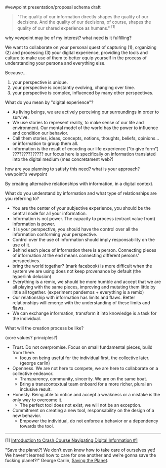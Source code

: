 #vewpoint presentation/proposal schema draft

> "The quality of our information directly shapes the quality of our decisions. And the quality of our decisions, of course, shapes the quality of our shared experience as humans." <sup>[1]</sup>



why vewpoint may be of my interest?
what need is it fulfilling?

We want to collaborate on your personal quest of capturing (1), organizing (2) and processing (3) your digital experience, providing the tools and culture to make use of them to better equip yourself in the process of understanding your persona and everything else.

Because...
1. your perspective is unique.
2. your perspective is constantly evolving, changing over time.
3. your perspective is complex, influenced by many other perspectives.

What do you mean by "digital experience"?
- As living beings, we are actively perceiving our surroundings in order to survive.
- We use stories to represent reality, to make sense of our life and environment. Our mental model of the world has the power to influence and condition our behavior. 
- Call them stories, ideas, concepts, notions, thoughts, beliefs, opinions... or information to group them all. 
- information is the result of encoding our life experience ("to give form") ?????????????? our focus here is specifically on information translated into the digital medium (mes concretament web?)

how are you planning to satisfy this need?
what is your approach?
vewpoint's vewpoint

By creating alternative relationships with information, in a digital context.

What do you understand by information and what type of relationships are you referring to?

- You are the center of your subjective experience, you should be the central node for all your information.
- Information is not power. The capacity to process (extract value from) information is power.
- It is your perspective, you should have the control over all the information conforming your perspective.
- Control over the use of information should imply responsability on the use of it.
- Behind each piece of information there is a person. Connecting pieces of information at the end means connecting different persons' perspectives.
- bring the world together? (mark facebook) is more difficult when the system we are using does not keep provenance by default (the hyperlink delusion)
- Everything is a remix, we should be more humble and accept that we are all playing with the same pieces, improving and mutating them little by little all together. (experiment pandemos + everything is a remix)
- Our relationship with information has limits and flaws. Better relationships will emerge with the understanding of these limits and flaws.
- We can exchange information, transform it into knowledge is a task for the individual.

What will the creation process be like?

(core values? principles?)
- Trust. Do not overpromise. Focus on small fundamental pieces, build from there.
    - focus on being useful for the individual first, the collective later. (george carlin)
- Openness. We are not here to compete, we are here to collaborate on a collective endeavor.
    - Transparency, community, sincerity. We are on the same boat. 
    - Bring a transcontextual team onboard for a more richer, plural an inclusive result.
- Honesty. Being able to notice and accept a weakness or a mistake is the only way to overcome it. 
    - The perfect tool does not exist, we will not be an exception.
- Commitment on creating a new tool, responsability on the design of a new behavior.
    - Empower the individual, do not enforce a behavior or a dependency towards the tool.







---

[1] [Introduction to Crash Course Navigating Digital Information #1](https://www.youtube.com/watch?v=pLlv2o6UfTU&list=PL8dPuuaLjXtN07XYqqWSKpPrtNDiCHTzU&t=0s)


"Save the planet?! We don’t even know how to take care of ourselves yet! We haven’t learned how to care for one another and we’re gonna save the fucking planet?!" George Carlin, [Saving the Planet](https://www.youtube.com/watch?v=7W33HRc1A6c).
